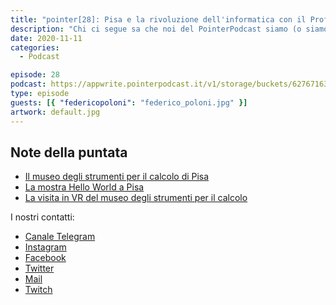 ```yaml
---
title: "pointer[28]: Pisa e la rivoluzione dell'informatica con il Prof. Poloni"
description: "Chi ci segue sa che noi del PointerPodcast siamo (o siamo stati) studenti di Informatica all'Università di Pisa.In questa 28° puntata abbiamo avuto il piacere di intervistare un nostro Professore, il Prof. Poloni docente al Dipartimento di Informatica dell'Università di Pisa. Con lui abbiamo parlato della storia dell'informatica (con una particolare attenzione a cosa è successo a Pisa nel corso degli anni), del museo degli strumenti per il calcolo, della mostra Hello World e delle possibilità innovazioni tecnologiche del futuro."
date: 2020-11-11
categories:
  - Podcast

episode: 28
podcast: https://appwrite.pointerpodcast.it/v1/storage/buckets/627671639088838cd12f/files/33a9669a-105a-41ae-be4e-5e284ace8ad7/view?project=6276715aaae4d6008ec9
type: episode
guests: [{ "federicopoloni": "federico_poloni.jpg" }]
artwork: default.jpg
---
```


## Note della puntata

<!-- wp:list -->
<ul><li><a href="https://www.msc.sma.unipi.it">Il museo degli strumenti per il calcolo di Pisa</a></li><li><a href="https://www.msc.sma.unipi.it/mostra-hello-world/">La mostra Hello World a Pisa</a></li><li><a href="https://www.msc.sma.unipi.it/2020/05/msc360/">La visita in VR del museo degli strumenti per il calcolo </a></li></ul>
<!-- /wp:list -->

I nostri contatti:

- [Canale Telegram](https://t.me/PointerPodcast)
- [Instagram](https://www.instagram.com/pointerpodcast/)
- [Facebook](https://www.facebook.com/pointerPodcast/)
- [Twitter](https://twitter.com/PointerPodcast)
- [Mail](info@pointerpodcast.it)
- [Twitch](https://www.twitch.tv/pointerpodcast)
